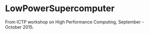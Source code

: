# LowPowerSupercomputer

From ICTP workshop on High Performance Computing, September - October 2015.
